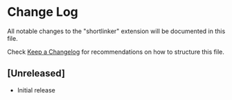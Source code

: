 # Change Log

All notable changes to the "shortlinker" extension will be documented in this file.

Check [Keep a Changelog](http://keepachangelog.com/) for recommendations on how to structure this file.

## [Unreleased]

- Initial release